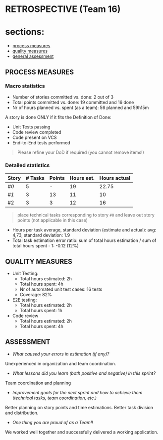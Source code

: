RETROSPECTIVE (Team 16)
=====================================

# sections:

- [process measures](#process-measures)
- [quality measures](#quality-measures)
- [general assessment](#assessment)

## PROCESS MEASURES 

### Macro statistics

- Number of stories committed vs. done: 2 out of 3
- Total points committed vs. done: 19 committed and 16 done
- Nr of hours planned vs. spent (as a team): 56 planned and 59h15m

A story is done ONLY if it fits the Definition of Done:
 
- Unit Tests passing
- Code review completed
- Code present on VCS
- End-to-End tests performed

> Please refine your DoD if required (you cannot remove items!) 

### Detailed statistics

| Story  | # Tasks | Points | Hours est. | Hours actual |
|--------|---------|--------|------------|--------------|
| _#0_   | 5   | - | 19 | 22.75 |
| _#1_   |    3     |   13    |     11       |       10       |
| #2      |    3     |   3     |     12       |       16       |
   

> place technical tasks corresponding to story `#0` and leave out story points (not applicable in this case)

- Hours per task average, standard deviation (estimate and actual): avg: 4,73, standard deviation: 1.9
- Total task estimation error ratio: sum of total hours estimation / sum of total hours spent - 1: -0.12 (12%)

  
## QUALITY MEASURES 

- Unit Testing:
  - Total hours estimated: 2h
  - Total hours spent: 4h
  - Nr of automated unit test cases: 16 tests
  - Coverage: 82%
- E2E testing:
  - Total hours estimated: 2h
  - Total hours spent: 1h
- Code review 
  - Total hours estimated: 2h
  - Total hours spent: 4h
  


## ASSESSMENT

- _What caused your errors in estimation (if any)?_ 

Unexperienced in organization and team coordination.

- _What lessons did you learn (both positive and negative) in this sprint?_

Team coordination and planning
  
- _Improvement goals for the next sprint and how to achieve them (technical tasks, team coordination, etc.)_

Better planning on story points and time estimations.
Better task division and distribution.

- _One thing you are proud of as a Team!!_

We worked well together and successfully delivered a working application. 